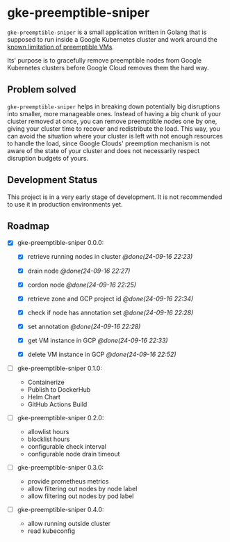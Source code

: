 # gke-preemptible-sniper

`gke-preemptible-sniper` is a small application written in Golang that is supposed to run inside a Google Kubernetes cluster and work around the [known limitation of preemptible VMs](https://cloud.google.com/compute/docs/instances/preemptible#limitations).

Its' purpose is to gracefully remove preemptible nodes from Google Kubernetes clusters before Google Cloud removes them the hard way.

## Problem solved

`gke-preemptible-sniper` helps in breaking down potentially big disruptions into smaller, more manageable ones. Instead of having a big chunk of your cluster removed at once, you can remove preemptible nodes one by one, giving your cluster time to recover and redistribute the load. This way, you can avoid the situation where your cluster is left with not enough resources to handle the load, since Google Clouds' preemption mechanism is not aware of the state of your cluster and does not necessarily respect disruption budgets of yours.

## Development Status

This project is in a very early stage of development. It is not recommended to use it in production environments yet.

## Roadmap

- [x] gke-preemptible-sniper 0.0.0:
    - [x] retrieve running nodes in cluster *@done(24-09-16 22:23)*
    - [x] drain node *@done(24-09-16 22:27)*
    - [x] cordon node *@done(24-09-16 22:25)*
    - [x] retrieve zone and GCP project id *@done(24-09-16 22:34)*
    - [x] check if node has annotation set *@done(24-09-16 22:28)*
    - [x] set annotation *@done(24-09-16 22:28)*
    - [x] get VM instance in GCP *@done(24-09-16 22:33)*
    - [x] delete VM instance in GCP *@done(24-09-16 22:52)*


- [ ] gke-preemptible-sniper 0.1.0:
  - Containerize
  - Publish to DockerHub
  - Helm Chart
  - GitHub Actions Build

- [ ] gke-preemptible-sniper 0.2.0:
  - allowlist hours
  - blocklist hours
  - configurable check interval
  - configurable node drain timeout

- [ ] gke-preemptible-sniper 0.3.0:
  - provide prometheus metrics
  - allow filtering out nodes by node label
  - allow filtering out nodes by pod label

- [ ] gke-preemptible-sniper 0.4.0:
  - allow running outside cluster
  - read kubeconfig
